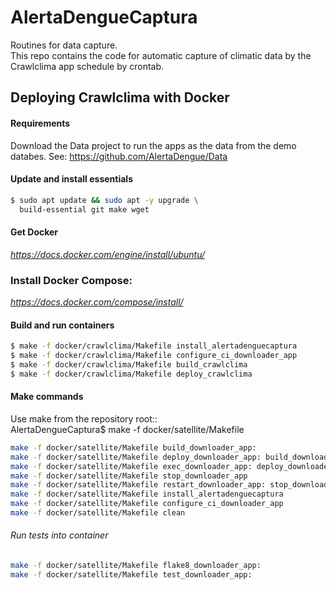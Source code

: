 # AlertaDengueCaptura
Routines for data capture.<br>
This repo contains the code for automatic capture of climatic data by the Crawlclima app schedule by crontab.

## Deploying Crawlclima with Docker

#### Requirements

Download the Data project to run the apps as the data from the demo databes.
See: https://github.com/AlertaDengue/Data

#### Update and install essentials
```bash
$ sudo apt update && sudo apt -y upgrade \
  build-essential git make wget
```
####  Get Docker
*https://docs.docker.com/engine/install/ubuntu/*
### Install Docker Compose: 
*https://docs.docker.com/compose/install/*

#### Build and run containers

```bash
$ make -f docker/crawlclima/Makefile install_alertadenguecaptura
$ make -f docker/crawlclima/Makefile configure_ci_downloader_app
$ make -f docker/crawlclima/Makefile build_crawlclima
$ make -f docker/crawlclima/Makefile deploy_crawlclima
```

#### Make commands
Use make from the repository root::<br>
AlertaDengueCaptura$ make -f docker/satellite/Makefile

```bash
make -f docker/satellite/Makefile build_downloader_app:
make -f docker/satellite/Makefile deploy_downloader_app: build_downloader_app
make -f docker/satellite/Makefile exec_downloader_app: deploy_downloader_app
make -f docker/satellite/Makefile stop_downloader_app
make -f docker/satellite/Makefile restart_downloader_app: stop_downloader_app
make -f docker/satellite/Makefile install_alertadenguecaptura
make -f docker/satellite/Makefile configure_ci_downloader_app
make -f docker/satellite/Makefile clean
```
###### Run tests into container

```bash
make -f docker/satellite/Makefile flake8_downloader_app:
make -f docker/satellite/Makefile test_downloader_app:
```
